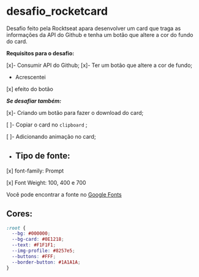 # desafio_rocketcard
Desafio feito pela Rocktseat apara desenvolver um card que traga as informações da API do Github e tenha um botão que altere a cor do fundo do card.

**Requisitos para o desafio:**

[x]- Consumir API do Github; 
[x]- Ter um botão que altere a cor de fundo;

- Acrescentei

[x]  efeito do botão 

***Se desafiar também:***

[x]- Criando um botão para fazer o download do card;

[ ]- Copiar o card no `clipboard` ;

[ ]- Adicionando animação no card;


- ## **Tipo de fonte:**

[x] font-family: Prompt 

[x] Font Weight: 100, 400 e 700

Você pode encontrar a fonte no [Google Fonts](https://fonts.google.com/)

## **Cores:**

```css
:root {
  --bg: #000000;
  --bg-card: #0E1218;
  --text: #F1F1F1;
  --img-profile: #8257e5;
  --buttons: #FFF;
  --border-button: #1A1A1A;
}
```
